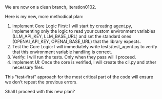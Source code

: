 We are now on a clean branch, iteration0102.

  Here is my new, more methodical plan:
   1. Implement Core Logic First: I will start by creating agent.py, implementing only the logic to read your custom environment variables (LLM_API_KEY, LLM_BASE_URL) and set the standard ones (OPENAI_API_KEY, OPENAI_BASE_URL) that the library
      expects.
   2. Test the Core Logic: I will immediately write tests/test_agent.py to verify that this environment variable handling is correct.
   3. Verify: I will run the tests. Only when they pass will I proceed.
   4. Implement UI: Once the core is verified, I will create the cli.py and other necessary files.

  This "test-first" approach for the most critical part of the code will ensure we don't repeat the previous errors.

  Shall I proceed with this new plan?
